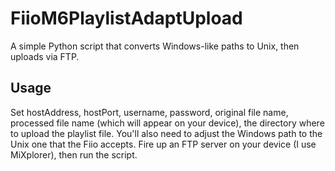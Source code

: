 # FiioM6PlaylistAdaptUpload
A simple Python script that converts Windows-like paths to Unix, then uploads via FTP.

## Usage
Set hostAddress, hostPort, username, password, original file name, processed file name (which will appear on your device), the directory where to upload the playlist file. 
You'll also need to adjust the Windows path to the Unix one that the Fiio accepts.
Fire up an FTP server on your device (I use MiXplorer), then run the script.
